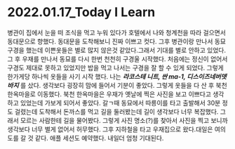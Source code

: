 # 2022.01.17_Today I Learn

병관이 집에서 눈을 떠 조식을 먹고 누워 있다가 호텔에서 나와 청계천을 따라 걸으면서 동대문으로 향했다. 
동대문을 도착해보니 진짜 이쁘고 컷다. 그후 병관이랑 만나서 동묘 구경을 했는데 이쁜옷들은 별로 많지 않은것 같았다.그래서 기대를 별로 안하고 있었다. 그 후 우재를 만나서 동묘를 다시 한번 천천히 구경울 시작했다. 처음에는 정신이 없어서 구경도 제대로 못하고 있었지만 밥을 먹고 나서는 구경을 잘 할 수 있게 되었다. 그렇게 한가게당 하나씩 옷들을 사기 시작 했다. 나는 ***라코스테 니트, 싼 ma-1, 디스이즈네버뎃 바지*** 를 샀다. 생각보다 굉장히 맘에 들어서 기분이 좋았다. 그렇게 옷들을 다 산 후 북천 한옥마을로 이동했다. 북천 한옥마을은 우재가 옛날에 찍은 사진을 보고 이쁘다고 생각하고 있었는데 가보게 되어서 좋았다. 갈ㄱ때 동묘에서 따릉이를 타고 출발해서 30분 정도 걸렸는데 도착해서 돈까스를 먹고 길을 둘러봤는데 길이 생각보다 너무 복잡했다. 그래서 모르는 사람한테 길을 물어봤다. 그렇게 사진 명소(?)를 찾아서 사진을 찍고 보니까 생각보다 너무 별게 없어서 허무했다. 그후 지하철을 타고 우재집으로 왔다.대일은 여의도를 갈 것 같다. 애플 세션도 예약했다. 내일더 엄청 기대된다.